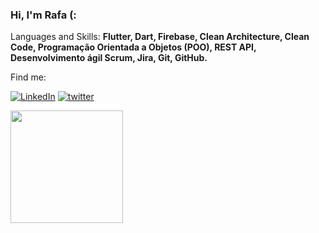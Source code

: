 ### Hi, I'm Rafa (:
 
<p align="left">
  Languages and Skills: <strong>Flutter, Dart, Firebase, Clean Architecture, Clean Code, Programação Orientada a Objetos (POO), REST API, Desenvolvimento ágil Scrum, Jira, Git, GitHub.  </strong>
</p>


<p align="left">
 Find me:
</p>


[![LinkedIn](https://img.shields.io/badge/LinkedIn-0077B5?style=for-the-badge&logo=linkedin&logoColor=white)](https://www.linkedin.com/in/francielle-dellamora-3579301a1/)
[![twitter](https://img.shields.io/badge/twitter-1DA1F2?style=for-the-badge&logo=twitter&logoColor=white)](https://twitter.com/rafgl)

<div>
  <a href="https://github.com/rafgl"> <img height="180em" src="https://github-readme-stats.vercel.app/api?username=rafgl&show_icons=true&theme=tokyonight&include_all_commits=true&count_private=true"/>
